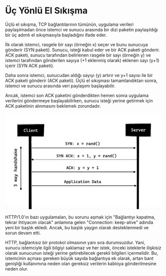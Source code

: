 # Üç Yönlü El Sıkışma

Üçlü el sıkışma, TCP bağlantılarının tümünün, uygulama verileri paylaşılmadan önce istemci ve sunucu arasında bir dizi paketin paylaşıldığı bir üç adımlı el sıkışmasıyla başladığını ifade eder.

İlk olarak istemci, rasgele bir sayı (örneğin x) seçer ve bunu sunucuya gönderir (SYN paketi). Sunucu, isteği kabul eder ve bir ACK paketi gönderir. ACK paketi, sunucu tarafından belirlenen rasgele bir sayı (örneğin y) ve istemci tarafından gönderilen sayıya (+1 eklenmiş olarak) eklenen sayı (y+1) içerir (SYN ACK paketi).

Daha sonra istemci, sunucudan aldığı sayıyı (y) artırır ve y+1 sayısı ile bir ACK paketi gönderir (ACK paketi). Üçlü el sıkışması tamamlandıktan sonra, istemci ve sunucu arasında veri paylaşımı başlayabilir.

Ancak, istemci son ACK paketini gönderdikten hemen sonra uygulama verilerini göndermeye başlayabilirken, sunucu isteği yerine getirmek için ACK paketinin alınmasını beklemek zorundadır.


![Üç Yönlü El Sıkışma](https://github.com/burak-yldrm/learning-backend/blob/main/doc/Three-way%20Handshake.png)

HTTP/1.0'ın bazı uygulamaları, bu sorunu aşmak için "Bağlantıyı kapatma, tekrar ihtiyacım olacak" anlamına gelen "Connection: keep-alive" adında yeni bir başlık ekledi. Ancak, bu başlık yaygın olarak desteklenmedi ve sorun devam etti.

HTTP, bağlantısız bir protokol olmasının yanı sıra durumsuzdur. Yani, sunucu istemciyle ilgili bilgiyi saklamaz ve her istek, önceki isteklerle ilişkisiz olarak sunucunun isteği yerine getirebilecek gerekli bilgileri içermelidir. Bu, istemcinin açması gereken büyük sayıda bağlantıya ek olarak, artan bant genişliği kullanımına neden olan gereksiz verilerin kabloya gönderilmesine neden olur.